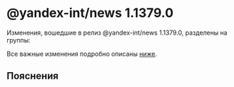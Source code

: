# @yandex-int/news 1.1379.0

<!-- ЧЕЛОВЕЧЕСКОЕ ВСТУПЛЕНИЕ -->

Изменения, вошедшие в релиз @yandex-int/news 1.1379.0, разделены на группы:

Все важные изменения подробно описаны [ниже](#Пояснения).

## Пояснения

